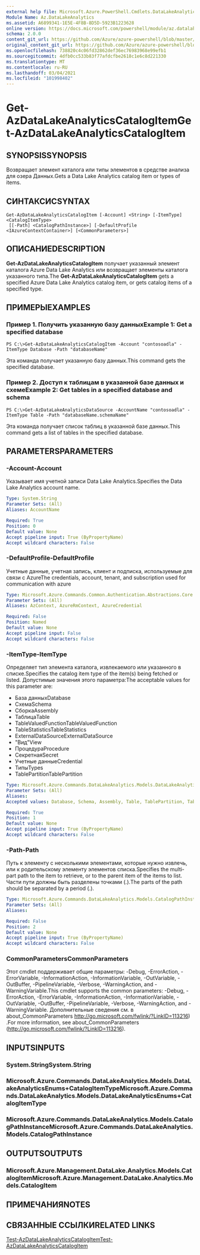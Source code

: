 ```yaml
---
external help file: Microsoft.Azure.PowerShell.Cmdlets.DataLakeAnalytics.dll-Help.xml
Module Name: Az.DataLakeAnalytics
ms.assetid: A6899341-1E5E-4F8B-8D5D-5923B1223628
online version: https://docs.microsoft.com/powershell/module/az.datalakeanalytics/get-azdatalakeanalyticscatalogitem
schema: 2.0.0
content_git_url: https://github.com/Azure/azure-powershell/blob/master/src/DataLakeAnalytics/DataLakeAnalytics/help/Get-AzDataLakeAnalyticsCatalogItem.md
original_content_git_url: https://github.com/Azure/azure-powershell/blob/master/src/DataLakeAnalytics/DataLakeAnalytics/help/Get-AzDataLakeAnalyticsCatalogItem.md
ms.openlocfilehash: 738820c4c06fd32862def36ec76983968e99efb1
ms.sourcegitcommit: 4dfb0cc533b83f77afdcfbe2618c1e6c8d221330
ms.translationtype: MT
ms.contentlocale: ru-RU
ms.lasthandoff: 03/04/2021
ms.locfileid: "101998402"
---
```

# <span data-ttu-id="2c704-101">Get-AzDataLakeAnalyticsCatalogItem</span><span class="sxs-lookup"><span data-stu-id="2c704-101">Get-AzDataLakeAnalyticsCatalogItem</span></span>

## <span data-ttu-id="2c704-102">SYNOPSIS</span><span class="sxs-lookup"><span data-stu-id="2c704-102">SYNOPSIS</span></span>
<span data-ttu-id="2c704-103">Возвращает элемент каталога или типы элементов в средстве анализа для озера Данных.</span><span class="sxs-lookup"><span data-stu-id="2c704-103">Gets a Data Lake Analytics catalog item or types of items.</span></span>

## <span data-ttu-id="2c704-104">СИНТАКСИС</span><span class="sxs-lookup"><span data-stu-id="2c704-104">SYNTAX</span></span>

```
Get-AzDataLakeAnalyticsCatalogItem [-Account] <String> [-ItemType] <CatalogItemType>
 [[-Path] <CatalogPathInstance>] [-DefaultProfile <IAzureContextContainer>] [<CommonParameters>]
```

## <span data-ttu-id="2c704-105">ОПИСАНИЕ</span><span class="sxs-lookup"><span data-stu-id="2c704-105">DESCRIPTION</span></span>
<span data-ttu-id="2c704-106">**Get-AzDataLakeAnalyticsCatalogItem** получает указанный элемент каталога Azure Data Lake Analytics или возвращает элементы каталога указанного типа.</span><span class="sxs-lookup"><span data-stu-id="2c704-106">The **Get-AzDataLakeAnalyticsCatalogItem** gets a specified Azure Data Lake Analytics catalog item, or gets catalog items of a specified type.</span></span>

## <span data-ttu-id="2c704-107">ПРИМЕРЫ</span><span class="sxs-lookup"><span data-stu-id="2c704-107">EXAMPLES</span></span>

### <span data-ttu-id="2c704-108">Пример 1. Получить указанную базу данных</span><span class="sxs-lookup"><span data-stu-id="2c704-108">Example 1: Get a specified database</span></span>
```
PS C:\>Get-AzDataLakeAnalyticsCatalogItem -Account "contosoadla" -ItemType Database -Path "databaseName"
```

<span data-ttu-id="2c704-109">Эта команда получает указанную базу данных.</span><span class="sxs-lookup"><span data-stu-id="2c704-109">This command gets the specified database.</span></span>

### <span data-ttu-id="2c704-110">Пример 2. Доступ к таблицам в указанной базе данных и схеме</span><span class="sxs-lookup"><span data-stu-id="2c704-110">Example 2: Get tables in a specified database and schema</span></span>
```
PS C:\>Get-AzDataLakeAnalyticsDataSource -AccountName "contosoadla" -ItemType Table -Path "databaseName.schemaName"
```

<span data-ttu-id="2c704-111">Эта команда получает список таблиц в указанной базе данных.</span><span class="sxs-lookup"><span data-stu-id="2c704-111">This command gets a list of tables in the specified database.</span></span>

## <span data-ttu-id="2c704-112">PARAMETERS</span><span class="sxs-lookup"><span data-stu-id="2c704-112">PARAMETERS</span></span>

### <span data-ttu-id="2c704-113">-Account</span><span class="sxs-lookup"><span data-stu-id="2c704-113">-Account</span></span>
<span data-ttu-id="2c704-114">Указывает имя учетной записи Data Lake Analytics.</span><span class="sxs-lookup"><span data-stu-id="2c704-114">Specifies the Data Lake Analytics account name.</span></span>

```yaml
Type: System.String
Parameter Sets: (All)
Aliases: AccountName

Required: True
Position: 0
Default value: None
Accept pipeline input: True (ByPropertyName)
Accept wildcard characters: False
```

### <span data-ttu-id="2c704-115">-DefaultProfile</span><span class="sxs-lookup"><span data-stu-id="2c704-115">-DefaultProfile</span></span>
<span data-ttu-id="2c704-116">Учетные данные, учетная запись, клиент и подписка, используемые для связи с Azure</span><span class="sxs-lookup"><span data-stu-id="2c704-116">The credentials, account, tenant, and subscription used for communication with azure</span></span>

```yaml
Type: Microsoft.Azure.Commands.Common.Authentication.Abstractions.Core.IAzureContextContainer
Parameter Sets: (All)
Aliases: AzContext, AzureRmContext, AzureCredential

Required: False
Position: Named
Default value: None
Accept pipeline input: False
Accept wildcard characters: False
```

### <span data-ttu-id="2c704-117">-ItemType</span><span class="sxs-lookup"><span data-stu-id="2c704-117">-ItemType</span></span>
<span data-ttu-id="2c704-118">Определяет тип элемента каталога, извлекаемого или указанного в списке.</span><span class="sxs-lookup"><span data-stu-id="2c704-118">Specifies the catalog item type of the item(s) being fetched or listed.</span></span>
<span data-ttu-id="2c704-119">Допустимые значения этого параметра:</span><span class="sxs-lookup"><span data-stu-id="2c704-119">The acceptable values for this parameter are:</span></span>
- <span data-ttu-id="2c704-120">База данных</span><span class="sxs-lookup"><span data-stu-id="2c704-120">Database</span></span>
- <span data-ttu-id="2c704-121">Схема</span><span class="sxs-lookup"><span data-stu-id="2c704-121">Schema</span></span>
- <span data-ttu-id="2c704-122">Сборка</span><span class="sxs-lookup"><span data-stu-id="2c704-122">Assembly</span></span>
- <span data-ttu-id="2c704-123">Таблица</span><span class="sxs-lookup"><span data-stu-id="2c704-123">Table</span></span>
- <span data-ttu-id="2c704-124">TableValuedFunction</span><span class="sxs-lookup"><span data-stu-id="2c704-124">TableValuedFunction</span></span>
- <span data-ttu-id="2c704-125">TableStatistics</span><span class="sxs-lookup"><span data-stu-id="2c704-125">TableStatistics</span></span>
- <span data-ttu-id="2c704-126">ExternalDataSource</span><span class="sxs-lookup"><span data-stu-id="2c704-126">ExternalDataSource</span></span>
- <span data-ttu-id="2c704-127">"Вид"</span><span class="sxs-lookup"><span data-stu-id="2c704-127">View</span></span>
- <span data-ttu-id="2c704-128">Процедура</span><span class="sxs-lookup"><span data-stu-id="2c704-128">Procedure</span></span>
- <span data-ttu-id="2c704-129">Секретная</span><span class="sxs-lookup"><span data-stu-id="2c704-129">Secret</span></span>
- <span data-ttu-id="2c704-130">Учетные данные</span><span class="sxs-lookup"><span data-stu-id="2c704-130">Credential</span></span>
- <span data-ttu-id="2c704-131">Типы</span><span class="sxs-lookup"><span data-stu-id="2c704-131">Types</span></span>
- <span data-ttu-id="2c704-132">TablePartition</span><span class="sxs-lookup"><span data-stu-id="2c704-132">TablePartition</span></span>

```yaml
Type: Microsoft.Azure.Commands.DataLakeAnalytics.Models.DataLakeAnalyticsEnums+CatalogItemType
Parameter Sets: (All)
Aliases:
Accepted values: Database, Schema, Assembly, Table, TablePartition, TableValuedFunction, TableStatistics, ExternalDataSource, View, Procedure, Secret, Credential, Types, Package

Required: True
Position: 1
Default value: None
Accept pipeline input: True (ByPropertyName)
Accept wildcard characters: False
```

### <span data-ttu-id="2c704-133">-Path</span><span class="sxs-lookup"><span data-stu-id="2c704-133">-Path</span></span>
<span data-ttu-id="2c704-134">Путь к элементу с несколькими элементами, которые нужно извлечь, или к родительскому элементу элементов списка.</span><span class="sxs-lookup"><span data-stu-id="2c704-134">Specifies the multi-part path to the item to retrieve, or to the parent item of the items to list.</span></span>
<span data-ttu-id="2c704-135">Части пути должны быть разделены точками (.).</span><span class="sxs-lookup"><span data-stu-id="2c704-135">The parts of the path should be separated by a period (.).</span></span>

```yaml
Type: Microsoft.Azure.Commands.DataLakeAnalytics.Models.CatalogPathInstance
Parameter Sets: (All)
Aliases:

Required: False
Position: 2
Default value: None
Accept pipeline input: True (ByPropertyName)
Accept wildcard characters: False
```

### <span data-ttu-id="2c704-136">CommonParameters</span><span class="sxs-lookup"><span data-stu-id="2c704-136">CommonParameters</span></span>
<span data-ttu-id="2c704-137">Этот cmdlet поддерживает общие параметры: -Debug, -ErrorAction, -ErrorVariable, -InformationAction, -InformationVariable, -OutVariable, -OutBuffer, -PipelineVariable, -Verbose, -WarningAction, and -WarningVariable.</span><span class="sxs-lookup"><span data-stu-id="2c704-137">This cmdlet supports the common parameters: -Debug, -ErrorAction, -ErrorVariable, -InformationAction, -InformationVariable, -OutVariable, -OutBuffer, -PipelineVariable, -Verbose, -WarningAction, and -WarningVariable.</span></span> <span data-ttu-id="2c704-138">Дополнительные сведения см. в about_CommonParameters http://go.microsoft.com/fwlink/?LinkID=113216) .</span><span class="sxs-lookup"><span data-stu-id="2c704-138">For more information, see about_CommonParameters (http://go.microsoft.com/fwlink/?LinkID=113216).</span></span>

## <span data-ttu-id="2c704-139">INPUTS</span><span class="sxs-lookup"><span data-stu-id="2c704-139">INPUTS</span></span>

### <span data-ttu-id="2c704-140">System.String</span><span class="sxs-lookup"><span data-stu-id="2c704-140">System.String</span></span>

### <span data-ttu-id="2c704-141">Microsoft.Azure.Commands.DataLakeAnalytics.Models.DataLakeAnalyticsEnums+CatalogItemType</span><span class="sxs-lookup"><span data-stu-id="2c704-141">Microsoft.Azure.Commands.DataLakeAnalytics.Models.DataLakeAnalyticsEnums+CatalogItemType</span></span>

### <span data-ttu-id="2c704-142">Microsoft.Azure.Commands.DataLakeAnalytics.Models.CatalogPathInstance</span><span class="sxs-lookup"><span data-stu-id="2c704-142">Microsoft.Azure.Commands.DataLakeAnalytics.Models.CatalogPathInstance</span></span>

## <span data-ttu-id="2c704-143">OUTPUTS</span><span class="sxs-lookup"><span data-stu-id="2c704-143">OUTPUTS</span></span>

### <span data-ttu-id="2c704-144">Microsoft.Azure.Management.DataLake.Analytics.Models.CatalogItem</span><span class="sxs-lookup"><span data-stu-id="2c704-144">Microsoft.Azure.Management.DataLake.Analytics.Models.CatalogItem</span></span>

## <span data-ttu-id="2c704-145">ПРИМЕЧАНИЯ</span><span class="sxs-lookup"><span data-stu-id="2c704-145">NOTES</span></span>

## <span data-ttu-id="2c704-146">СВЯЗАННЫЕ ССЫЛКИ</span><span class="sxs-lookup"><span data-stu-id="2c704-146">RELATED LINKS</span></span>

[<span data-ttu-id="2c704-147">Test-AzDataLakeAnalyticsCatalogItem</span><span class="sxs-lookup"><span data-stu-id="2c704-147">Test-AzDataLakeAnalyticsCatalogItem</span></span>](./Test-AzDataLakeAnalyticsCatalogItem.md)


